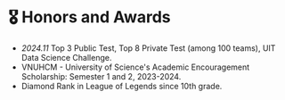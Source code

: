 # 🎖 Honors and Awards
- *2024.11* Top 3 Public Test, Top 8 Private Test (among 100 teams), UIT Data Science Challenge. 
- VNUHCM - University of Science's Academic Encouragement Scholarship: Semester 1 and 2, 2023-2024.
- Diamond Rank in League of Legends since 10th grade.
